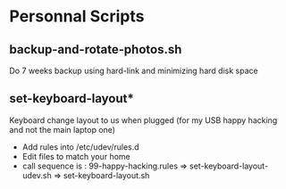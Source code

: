 Personnal Scripts
=================

backup-and-rotate-photos.sh
---------------------------

Do 7 weeks backup using hard-link and minimizing hard disk space

set-keyboard-layout*
--------------------

Keyboard change layout to us when plugged (for my USB happy hacking and not the main laptop one)

- Add rules into /etc/udev/rules.d
- Edit files to match your home
- call sequence is :
99-happy-hacking.rules => set-keyboard-layout-udev.sh => set-keyboard-layout.sh
